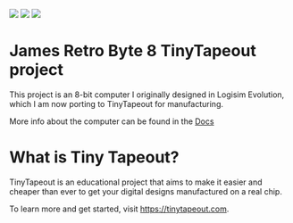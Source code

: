 ![](../../workflows/gds/badge.svg) ![](../../workflows/docs/badge.svg) ![](../../workflows/test/badge.svg)

# James Retro Byte 8 TinyTapeout project

This project is an 8-bit computer I originally designed in Logisim Evolution, which I am now porting to TinyTapeout for manufacturing.

More info about the computer can be found in the [Docs](./docs/info.md)

# What is Tiny Tapeout?

TinyTapeout is an educational project that aims to make it easier and cheaper than ever to get your digital designs manufactured on a real chip.

To learn more and get started, visit https://tinytapeout.com.